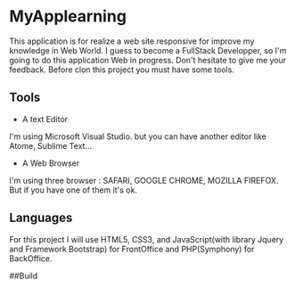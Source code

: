 # MyApplearning
This application is for realize a web site responsive for improve my knowledge in Web World. I guess to become a FullStack Developper, so I'm going to do this application Web in progress. Don't hesitate to give me your feedback.
Before clon this project you must have some tools.

## Tools

* A text Editor

I'm using Microsoft Visual Studio. but you can have another editor like Atome, Sublime Text...

* A Web Browser

I'm using three browser : SAFARI, GOOGLE CHROME, MOZILLA FIREFOX. But if you have one of them it's ok.

## Languages 

For this project
 I will use HTML5, CSS3, and JavaScript(with library Jquery and Framework Bootstrap) for FrontOffice and PHP(Symphony) for BackOffice.

 ##Build
 